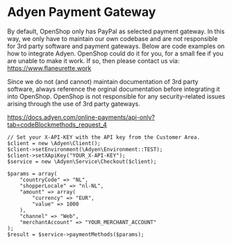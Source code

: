 # Adyen Payment Gateway

By default, OpenShop only has PayPal as selected payment gateway. In this way, we only have to maintain our own codebase and are not responsible for 3rd party software and payment gateways. Below are code examples on how to integrate Adyen. OpenShop could do it for you, for a small fee if you are unable to make it work. If so, then please contact us via: https://www.flaneurette.work

Since we do not (and cannot) maintain documentation of 3rd party software, always reference the orginal documentation before integrating it into OpenShop. OpenShop is not responsible for any security-related issues arising through the use of 3rd party gateways.


https://docs.adyen.com/online-payments/api-only?tab=codeBlockmethods_request_4

```
// Set your X-API-KEY with the API key from the Customer Area.
$client = new \Adyen\Client();
$client->setEnvironment(\Adyen\Environment::TEST);
$client->setXApiKey("YOUR_X-API-KEY");
$service = new \Adyen\Service\Checkout($client);
 
$params = array(
    "countryCode" => "NL",
    "shopperLocale" => "nl-NL",
    "amount" => array(
        "currency" => "EUR",
        "value" => 1000
    ),
    "channel" => "Web",
    "merchantAccount" => "YOUR_MERCHANT_ACCOUNT"
);
$result = $service->paymentMethods($params);

```
